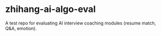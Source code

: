 # zhihang-ai-algo-eval
A test repo for evaluating AI interview coaching modules (resume match, Q&amp;A, emotion).
